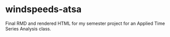 # windspeeds-atsa
Final RMD and rendered HTML for my semester project for an Applied Time Series Analysis class. 
